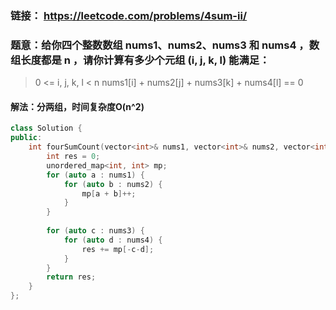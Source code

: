 ### 链接： https://leetcode.com/problems/4sum-ii/

### 题意：给你四个整数数组 nums1、nums2、nums3 和 nums4 ，数组长度都是 n ，请你计算有多少个元组 (i, j, k, l) 能满足：

> 0 <= i, j, k, l < n
> nums1[i] + nums2[j] + nums3[k] + nums4[l] == 0

#### 解法：分两组，时间复杂度O(n^2)

```c++
class Solution {
public:
    int fourSumCount(vector<int>& nums1, vector<int>& nums2, vector<int>& nums3, vector<int>& nums4) {
        int res = 0;
        unordered_map<int, int> mp;
        for (auto a : nums1) {
            for (auto b : nums2) {
                mp[a + b]++;
            }
        }
        
        for (auto c : nums3) {
            for (auto d : nums4) {
                res += mp[-c-d];
            }
        }
        return res;
    }
};
```

